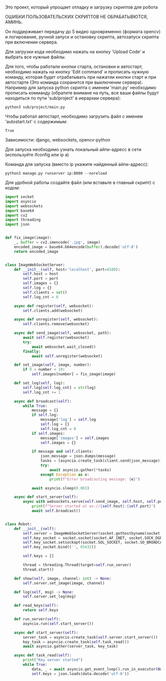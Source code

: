 Это проект, который упрощает отладку и загрузку скриптов для робота

ОШИБКИ ПОЛЬЗОВАТЕЛЬСКИХ СКРИПТОВ НЕ ОБРАБАТЫВЮТСЯ, АМИНЬ.

Он поддерживает передачу до 5 видео одновременно (формата opencv) и логирование, ручной запуск и остановку скрипта, автозапуск скрипта при включении сервера.

Для загрузки кода необходимо нажать на кнопку 'Upload Code' и выбрать все нужные файлы.

Для того, чтобы работали кнопки старта, остановки и автостарт, необходимо нажать на кнопку 'Edit command' и прописать нужную команду, которая будет отрабатывать при нажатии кнопки старт и при автостарте (Это команда сохранится при выключении сервера).
Например для запуска python скрипта с именем 'main.py' необходимо прописать комманду (обратите внимане на путь, все ваши файлы будут находиться по пути 'sub/project' в иерархии сервера):
```text
python3 sub/project/main.py
```

Чтобы работал автостарт, необходимо загрузить файл с именем 'autostart.txt' с содержимым:
```text
True
```

Зависимости:
django, websockets, opencv-python

Для запуска необходимо узнать локальный айпи-адресс в сети (используйте ifconfig или ip a)

Команда для запуска (вместо ip укажите найденный айпи-адресс):
```text
python3 manage.py runserver ip:8000 --noreload
```

Для удобной работы создайте файл (или вставьте в главный скрипт) с кодом:
``` python
import socket
import asyncio
import websockets
import base64
import cv2
import threading
import json


def fix_image(image):
    _, buffer = cv2.imencode('.jpg', image)
    encoded_image = base64.b64encode(buffer).decode('utf-8')
    return encoded_image


class ImageWebSocketServer:
    def __init__(self, host='localhost', port=8100):
        self.host = host
        self.port = port
        self.images = {}
        self.log = {}
        self.clients = set()
        self.log_cnt = 0

    async def register(self, websocket):
        self.clients.add(websocket)

    async def unregister(self, websocket):
        self.clients.remove(websocket)

    async def send_image(self, websocket, path):
        await self.register(websocket)
        try:
            await websocket.wait_closed()
        finally:
            await self.unregister(websocket)

    def set_image(self, image, number):
        if 0 < number < 10:
            self.images[number] = fix_image(image)

    def set_log(self, log):
        self.log[self.log_cnt] = str(log)
        self.log_cnt += 1

    async def broadcast(self):
        while True:
            message = {}
            if self.log:
                message['log'] = self.log
                self.log = {}
                self.log_cnt = 0
            if self.images:
                message['images'] = self.images
                self.images = {}

            if message and self.clients:
                json_message = json.dumps(message)
                tasks = [asyncio.create_task(client.send(json_message)) for client in self.clients]
                try:
                    await asyncio.gather(*tasks)
                except Exception as e:
                    print(f"Error broadcasting message: {e}")

            await asyncio.sleep(0.001)

    async def start_server(self):
        async with websockets.serve(self.send_image, self.host, self.port):
            print(f"Server started at ws://{self.host}:{self.port}")
            await self.broadcast()


class Robot:
    def __init__(self):
        self.server = ImageWebSocketServer(socket.gethostbyname(socket.gethostname()))
        self.key_socket = socket.socket(socket.AF_INET, socket.SOCK_DGRAM)
        self.key_socket.setsockopt(socket.SOL_SOCKET, socket.SO_BROADCAST, 1)
        self.key_socket.bind(('', 65432))

        self.keys = []

        thread = threading.Thread(target=self.run_server)
        thread.start()

    def show(self, image, channel: int) -> None:
        self.server.set_image(image, channel)

    def log(self, msg) -> None:
        self.server.set_log(msg)

    def read_keys(self):
        return self.keys

    def run_server(self):
        asyncio.run(self.start_server())

    async def start_server(self):
        server_task = asyncio.create_task(self.server.start_server())
        key_task = asyncio.create_task(self.task_read())
        await asyncio.gather(server_task, key_task)

    async def task_read(self):
        print("Key server started")
        while True:
            data, _ = await asyncio.get_event_loop().run_in_executor(None, self.key_socket.recvfrom, 1024)
            self.keys = json.loads(data.decode('utf-8'))
```